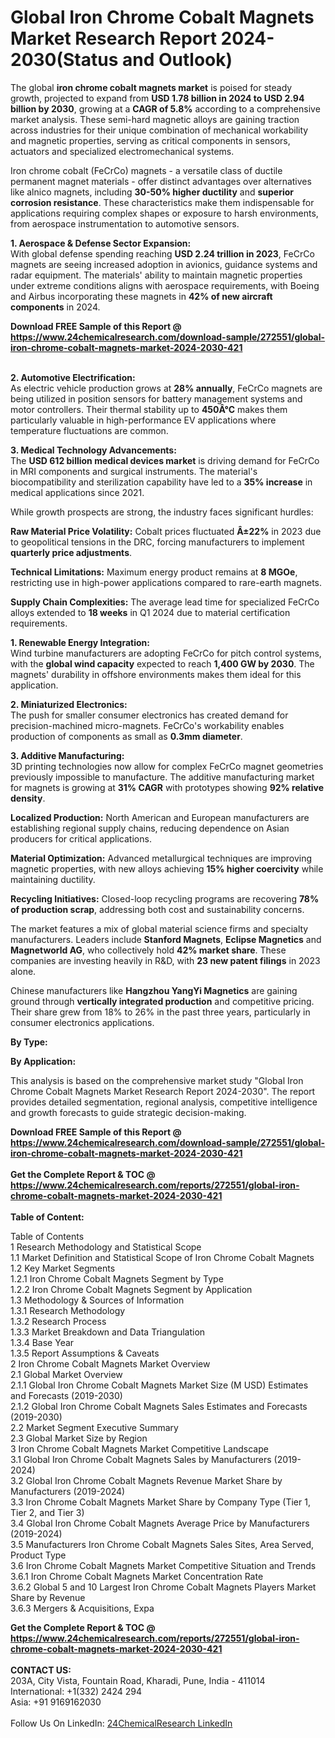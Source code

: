 <h1>Global Iron Chrome Cobalt Magnets Market Research Report 2024-2030(Status and Outlook)</h1><p>The global <strong>iron chrome cobalt magnets market</strong> is poised for steady growth, projected to expand from <strong>USD 1.78 billion in 2024 to USD 2.94 billion by 2030</strong>, growing at a <strong>CAGR of 5.8%</strong> according to a comprehensive market analysis. These semi-hard magnetic alloys are gaining traction across industries for their unique combination of mechanical workability and magnetic properties, serving as critical components in sensors, actuators and specialized electromechanical systems.</p><p>Iron chrome cobalt (FeCrCo) magnets - a versatile class of ductile permanent magnet materials - offer distinct advantages over alternatives like alnico magnets, including <strong>30-50% higher ductility</strong> and <strong>superior corrosion resistance</strong>. These characteristics make them indispensable for applications requiring complex shapes or exposure to harsh environments, from aerospace instrumentation to automotive sensors.</p><p><strong>1. Aerospace &amp; Defense Sector Expansion:</strong><br>
With global defense spending reaching <strong>USD 2.24 trillion in 2023</strong>, FeCrCo magnets are seeing increased adoption in avionics, guidance systems and radar equipment. The materials' ability to maintain magnetic properties under extreme conditions aligns with aerospace requirements, with Boeing and Airbus incorporating these magnets in <strong>42% of new aircraft components</strong> in 2024.</p><div><b>Download FREE Sample of this Report @ 
            <a href="https://www.24chemicalresearch.com/download-sample/272551/global-iron-chrome-cobalt-magnets-market-2024-2030-421">
            https://www.24chemicalresearch.com/download-sample/272551/global-iron-chrome-cobalt-magnets-market-2024-2030-421</a></b></div><br><p><strong>2. Automotive Electrification:</strong><br>
As electric vehicle production grows at <strong>28% annually</strong>, FeCrCo magnets are being utilized in position sensors for battery management systems and motor controllers. Their thermal stability up to <strong>450Â°C</strong> makes them particularly valuable in high-performance EV applications where temperature fluctuations are common.</p><p><strong>3. Medical Technology Advancements:</strong><br>
The <strong>USD 612 billion medical devices market</strong> is driving demand for FeCrCo in MRI components and surgical instruments. The material's biocompatibility and sterilization capability have led to a <strong>35% increase</strong> in medical applications since 2021.</p><p>While growth prospects are strong, the industry faces significant hurdles:</p><p><strong>Raw Material Price Volatility:</strong> Cobalt prices fluctuated <strong>Â±22%</strong> in 2023 due to geopolitical tensions in the DRC, forcing manufacturers to implement <strong>quarterly price adjustments</strong>.</p><p><strong>Technical Limitations:</strong> Maximum energy product remains at <strong>8 MGOe</strong>, restricting use in high-power applications compared to rare-earth magnets.</p><p><strong>Supply Chain Complexities:</strong> The average lead time for specialized FeCrCo alloys extended to <strong>18 weeks</strong> in Q1 2024 due to material certification requirements.</p><p><strong>1. Renewable Energy Integration:</strong><br>
Wind turbine manufacturers are adopting FeCrCo for pitch control systems, with the <strong>global wind capacity</strong> expected to reach <strong>1,400 GW by 2030</strong>. The magnets' durability in offshore environments makes them ideal for this application.</p><p><strong>2. Miniaturized Electronics:</strong><br>
The push for smaller consumer electronics has created demand for precision-machined micro-magnets. FeCrCo's workability enables production of components as small as <strong>0.3mm diameter</strong>.</p><p><strong>3. Additive Manufacturing:</strong><br>
3D printing technologies now allow for complex FeCrCo magnet geometries previously impossible to manufacture. The additive manufacturing market for magnets is growing at <strong>31% CAGR</strong> with prototypes showing <strong>92% relative density</strong>.</p><p><strong>Localized Production:</strong> North American and European manufacturers are establishing regional supply chains, reducing dependence on Asian producers for critical applications.</p><p><strong>Material Optimization:</strong> Advanced metallurgical techniques are improving magnetic properties, with new alloys achieving <strong>15% higher coercivity</strong> while maintaining ductility.</p><p><strong>Recycling Initiatives:</strong> Closed-loop recycling programs are recovering <strong>78% of production scrap</strong>, addressing both cost and sustainability concerns.</p><p>The market features a mix of global material science firms and specialty manufacturers. Leaders include <strong>Stanford Magnets</strong>, <strong>Eclipse Magnetics</strong> and <strong>Magnetworld AG</strong>, who collectively hold <strong>42% market share</strong>. These companies are investing heavily in R&amp;D, with <strong>23 new patent filings</strong> in 2023 alone.</p><p>Chinese manufacturers like <strong>Hangzhou YangYi Magnetics</strong> are gaining ground through <strong>vertically integrated production</strong> and competitive pricing. Their share grew from 18% to 26% in the past three years, particularly in consumer electronics applications.</p><p><strong>By Type:</strong></p><p><strong>By Application:</strong></p><p>This analysis is based on the comprehensive market study "Global Iron Chrome Cobalt Magnets Market Research Report 2024-2030". The report provides detailed segmentation, regional analysis, competitive intelligence and growth forecasts to guide strategic decision-making.</p><div><b>Download FREE Sample of this Report @ 
            <a href="https://www.24chemicalresearch.com/download-sample/272551/global-iron-chrome-cobalt-magnets-market-2024-2030-421">
            https://www.24chemicalresearch.com/download-sample/272551/global-iron-chrome-cobalt-magnets-market-2024-2030-421</a></b></div><br><div><b>Get the Complete Report & TOC @ 
            <a href="https://www.24chemicalresearch.com/reports/272551/global-iron-chrome-cobalt-magnets-market-2024-2030-421">
            https://www.24chemicalresearch.com/reports/272551/global-iron-chrome-cobalt-magnets-market-2024-2030-421</a></b></div><br>
            <b>Table of Content:</b><p>Table of Contents<br />
1 Research Methodology and Statistical Scope<br />
1.1 Market Definition and Statistical Scope of Iron Chrome Cobalt Magnets<br />
1.2 Key Market Segments<br />
1.2.1 Iron Chrome Cobalt Magnets Segment by Type<br />
1.2.2 Iron Chrome Cobalt Magnets Segment by Application<br />
1.3 Methodology & Sources of Information<br />
1.3.1 Research Methodology<br />
1.3.2 Research Process<br />
1.3.3 Market Breakdown and Data Triangulation<br />
1.3.4 Base Year<br />
1.3.5 Report Assumptions & Caveats<br />
2 Iron Chrome Cobalt Magnets Market Overview<br />
2.1 Global Market Overview<br />
2.1.1 Global Iron Chrome Cobalt Magnets Market Size (M USD) Estimates and Forecasts (2019-2030)<br />
2.1.2 Global Iron Chrome Cobalt Magnets Sales Estimates and Forecasts (2019-2030)<br />
2.2 Market Segment Executive Summary<br />
2.3 Global Market Size by Region<br />
3 Iron Chrome Cobalt Magnets Market Competitive Landscape<br />
3.1 Global Iron Chrome Cobalt Magnets Sales by Manufacturers (2019-2024)<br />
3.2 Global Iron Chrome Cobalt Magnets Revenue Market Share by Manufacturers (2019-2024)<br />
3.3 Iron Chrome Cobalt Magnets Market Share by Company Type (Tier 1, Tier 2, and Tier 3)<br />
3.4 Global Iron Chrome Cobalt Magnets Average Price by Manufacturers (2019-2024)<br />
3.5 Manufacturers Iron Chrome Cobalt Magnets Sales Sites, Area Served, Product Type<br />
3.6 Iron Chrome Cobalt Magnets Market Competitive Situation and Trends<br />
3.6.1 Iron Chrome Cobalt Magnets Market Concentration Rate<br />
3.6.2 Global 5 and 10 Largest Iron Chrome Cobalt Magnets Players Market Share by Revenue<br />
3.6.3 Mergers & Acquisitions, Expa</p><div><b>Get the Complete Report & TOC @ 
            <a href="https://www.24chemicalresearch.com/reports/272551/global-iron-chrome-cobalt-magnets-market-2024-2030-421">
            https://www.24chemicalresearch.com/reports/272551/global-iron-chrome-cobalt-magnets-market-2024-2030-421</a></b></div><br><b>CONTACT US:</b><br>
            203A, City Vista, Fountain Road, Kharadi, Pune, India - 411014<br>
            International: +1(332) 2424 294<br>
            Asia: +91 9169162030 <br><br>
            Follow Us On LinkedIn: <a href="https://www.linkedin.com/company/24chemicalresearch/">24ChemicalResearch LinkedIn</a>
